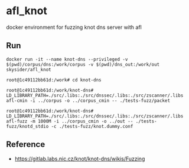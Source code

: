 # afl_knot
docker environment for fuzzing knot dns server with afl

## Run
```
docker run -it --name knot-dns --privileged -v $(pwd)/corpus/dns:/work/corpus -v $(pwd)/dns_out:/work/out skysider/afl_knot

root@1c49112bb61d:/work# cd knot-dns

root@1c49112bb61d:/work/knot-dns# LD_LIBRARY_PATH=./src/.libs:./src/dnssec/.libs:./src/zscanner/.libs afl-cmin -i ../corpus -o ../corpus_cmin -- ./tests-fuzz/packet

root@1c49112bb61d:/work/knot-dns# LD_LIBRARY_PATH=./src/.libs:./src/dnssec/.libs:./src/zscanner/.libs afl-fuzz -m 1000M -i ../corpus_cmin -o ../out -- ./tests-fuzz/knotd_stdio -c ./tests-fuzz/knot.dummy.conf
```

## Reference
- https://gitlab.labs.nic.cz/knot/knot-dns/wikis/Fuzzing